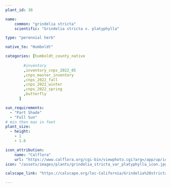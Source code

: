 ```yaml
---
plant_id: 38

name: 
    common: "grindelia stricta"  
    scientific: "Grindelia stricta v. platyphylla"   

type: "perennial herb"

native_to: "Humboldt"

categories: [humboldt_county_native
        
        #inventory 
        ,inventory_cnps_2022_05
        ,cnps_master_inventory
        ,cnps_2022_fall
        ,cnps_2022_winter
        ,cnps_2022_spring
        ,butterfly
      ]

sun_requirements:
  - "Part Shade"
  - "Full Sun"
# min then max in feet
plant_size:
  - height: 
    - 1
    - 1.6

icon_attribution:
    name: "Calflora"
    url: "https://www.calflora.org/cgi-bin/viewphoto.cgi?arg=/app/up/io/134/io40460-2.jpg" 
icon: "/assets/images/plants/grindelia_stricta_var_platyphylla_icon.jpg" 

calscape_link: "https://calscape.org/loc-California/Grindelia%20stricta%20platyphylla(%20)"

---
```


